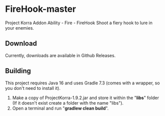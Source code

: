 # FireHook-master
Project Korra Addon Ability - Fire - FireHook 
Shoot a fiery hook to lure in your enemies. 
## Download
Currently, downloads are available in Github Releases.
## Building
This project requires Java 16 and uses Gradle 7.3 (comes with a wrapper, so you don't need to install it). 
1. Make a copy of ProjectKorra-1.9.2.jar and store it within the "**libs**" folder (If it doesn't exist create a folder with the name "libs").
2. Open a terminal and run "**gradlew clean build**".
